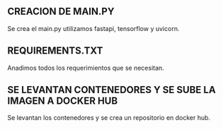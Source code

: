 ## CREACION DE MAIN.PY

Se crea el main.py utilizamos fastapi, tensorflow y uvicorn.

## REQUIREMENTS.TXT

Anadimos todos los requerimientos que se necesitan. 

## SE LEVANTAN CONTENEDORES Y SE SUBE LA IMAGEN A DOCKER HUB

Se levantan los contenedores y se crea un repositorio en docker hub.

